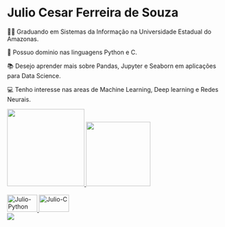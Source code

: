 # Julio Cesar Ferreira de Souza

  
  👨‍🎓 Graduando em Sistemas da Informação na Universidade Estadual do Amazonas.
  
  🧠 Possuo dominio nas linguagens Python e C.
  
  📚 Desejo aprender mais sobre Pandas, Jupyter e Seaborn em aplicações para Data Science.
  
  💻 Tenho interesse nas areas de Machine Learning, Deep learning e Redes Neurais.
  
  

<div>
  <a href="https>//https://github.com/JulioCFSdev">
  <img height="180cm" src="https://github-readme-stats.vercel.app/api?username=JulioCFSdev&show_icons=true&theme=cobalt&include_all_commits=true&count_private=true"/>
  <img height="150cm" src="https://github-readme-stats.vercel.app/api/top-langs/?username=JulioCFSdev&layout=compact&langs_count=16&theme=cobalt"/>
<div>
  
  
    
<div style="display: inline_block"><br>
  <img aling="center" alt="Julio-Python" height ="40" width="70" src="https://img.shields.io/badge/Python-14354C?style=for-the-badge&logo=python&logoColor=white">
  <img aling="center" alt="Julio-C" height ="40" width="70" src="https://img.shields.io/badge/C-00599C?style=for-the-badge&logo=c&logoColor=white">
<div>
  
  
  

<div>
  <a href="maitto:contato@julio.cesar.developer2019"><img src="https://img.shields.io/badge/Gmail-D14836?style=for-the-badge&logo=gmail&logoColor=white" target="_blank"></a>
<div>
